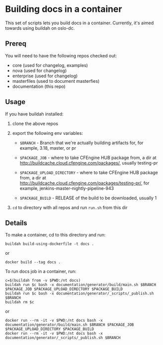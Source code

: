 Building docs in a container
============================

This set of scripts lets you build docs in a container.
Currently, it's aimed towards using buildah on oslo-dc.

Prereq
------

You will need to have the following repos checked out:

* core (used for changelog, examples)
* nova (used for changelog)
* enterprise (used for changelog)
* masterfiles (used to document masterfies)
* documentation (this repo)

Usage
-----

If you have buildah installed:

1. clone the above repos

2. export the following env variables:

	* `$BRANCH` - Branch that we're actually building artifacts for,
	  for example, 3.18, master, or pr

	* `$PACKAGE_JOB` - where to take CFEngine HUB package from,
	  a dir at http://buildcache.cloud.cfengine.com/packages/,
	  usually testing-pr

	* `$PACKAGE_UPLOAD_DIRECTORY` - where to take CFEngine HUB package from,
	  a dir at http://buildcache.cloud.cfengine.com/packages/testing-pr/,
	  for example, jenkins-master-nightly-pipeline-943

	* `$PACKAGE_BUILD` - RELEASE of the build to be downloaded, usually 1

3. `cd` to directory with all repos and run `run.sh` from this dir

Details
-------

To make a container, cd to this directory and run:

	buildah build-using-dockerfile -t docs .

or

	docker build --tag docs .

To run docs job in a container, run:

	c=$(buildah from -v $PWD:/nt docs)
	buildah run $c bash -x documentation/generator/build/main.sh $BRANCH $PACKAGE_JOB $PACKAGE_UPLOAD_DIRECTORY $PACKAGE_BUILD
	buildah run $c bash -x documentation/generator/_scripts/_publish.sh $BRANCH
	buildah rm $c

or

	docker run --rm -it -v $PWD:/nt docs bash -x documentation/generator/build/main.sh $BRANCH $PACKAGE_JOB $PACKAGE_UPLOAD_DIRECTORY $PACKAGE_BUILD
	docker run --rm -it -v $PWD:/nt docs bash -x documentation/generator/_scripts/_publish.sh $BRANCH
